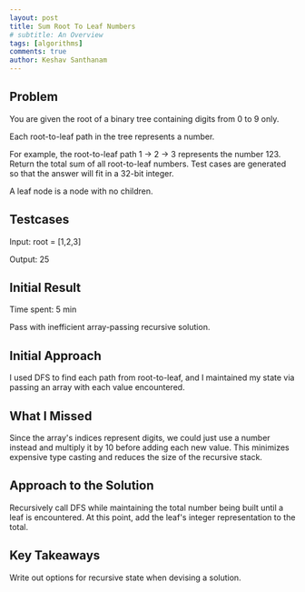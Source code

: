 ```yaml
---
layout: post
title: Sum Root To Leaf Numbers
# subtitle: An Overview
tags: [algorithms]
comments: true
author: Keshav Santhanam
---
```


## Problem

You are given the root of a binary tree containing digits from 0 to 9 only.

Each root-to-leaf path in the tree represents a number.

For example, the root-to-leaf path 1 -> 2 -> 3 represents the number 123.
Return the total sum of all root-to-leaf numbers. Test cases are generated so that the answer will fit in a 32-bit integer.

A leaf node is a node with no children.

## Testcases
Input: root = [1,2,3]

Output: 25

## Initial Result
Time spent: 5 min

Pass with inefficient array-passing recursive solution. 

## Initial Approach

I used DFS to find each path from root-to-leaf, and I maintained my state via passing an array with each value encountered. 

## What I Missed

Since the array's indices represent digits, we could just use a number instead and multiply it by 10 before adding each new value. This minimizes expensive type casting and reduces the size of the recursive stack. 

## Approach to the Solution

Recursively call DFS while maintaining the total number being built until a leaf is encountered. At this point, add the leaf's integer representation to the total. 

## Key Takeaways
Write out options for recursive state when devising a solution. 

